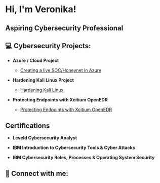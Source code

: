 <h1>Hi, I'm Veronika! </h1>

<h2> Aspiring Cybersecurity Professional <h2>
  
<h2>💻 Cybersecurity Projects:</h2>

- <b> Azure / Cloud Project </b>
  - [Creating a live SOC/Honeynet in Azure](https://github.com/Veroro321/Azure-SOC)
  
- <b> Hardening Kali Linux Project </b>
   - [Hardening Kali Linux](https://github.com/Veroro321/Hardening-Kali-Linux )
 
- <b> Protecting Endpoints with Xcitium OpenEDR </b>
   - [Protecting Endpoints with Xcitium OpenEDR](https://github.com/Veroro321/Protecting-Endpoints-with-Xcitium-OpenEDR)
  
<h2> Certifications </h2>
  
- <b> Leveld Cybersecurity Analyst </b>
  
- <b> IBM Introduction to Cybersecurity Tools & Cyber Attacks </b>
- <b> IBM Cybersecurity Roles, Processes & Operating System
Security </b>
  
<h2> 🤳 Connect with me:</h2>


<!--

Here are some ideas to get you started:

- 🔭 I’m currently working on ...
- 🌱 I’m currently learning ...
- 👯 I’m looking to collaborate on ...
- 🤔 I’m looking for help with ...
- 💬 Ask me about ...
- 📫 How to reach me: ...
- ⚡ Fun fact: ...
-->

